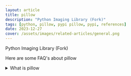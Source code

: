 ```yaml
---
layout: article
title: pillow
description: "Python Imaging Library (Fork)"
tags: [python, pillow, pypi pillow, pypi, references]
date: 2023-12-27
cover: /assets/images/related-articles/general.png
---
```


Python Imaging Library (Fork)

Here are some FAQ's about pillow
<details>
<summary>What is pillow</summary>
Python Imaging Library (Fork)
</details>
